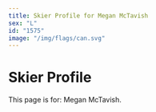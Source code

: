 ```yaml
---
title: Skier Profile for Megan McTavish
sex: "L"
id: "1575"
image: "/img/flags/can.svg" 
---
```


# Skier Profile

This page is for: Megan McTavish.
    
